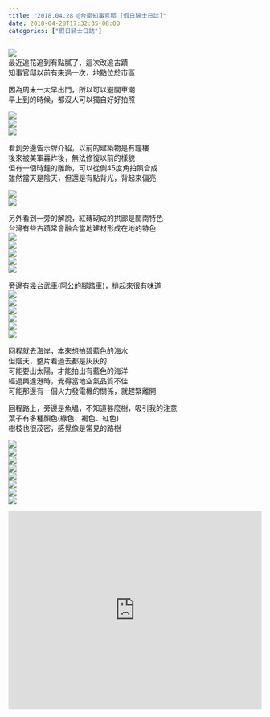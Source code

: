 ```yaml
---
title: "2018.04.28 @台南知事官邸 [假日騎士日誌]"
date: 2018-04-28T17:32:35+08:00
categories: ["假日騎士日誌"]
---
```


<a href="https://www.strava.com/activities/1540163110" target="_blank"><img src="https://farm1.staticflickr.com/909/39984288260_aea41d7476.jpg"></a>  
最近追花追到有點膩了，這次改追古蹟  
知事官邸以前有來過一次，地點位於市區  
<!--more-->
  
因為周末一大早出門，所以可以避開車潮  
早上到的時候，都沒人可以獨自好好拍照  
  
![](https://farm1.staticflickr.com/970/27923067978_695297d4f7.jpg)  
![](https://farm1.staticflickr.com/960/41749532592_03df9bbee3.jpg)  
![](https://farm1.staticflickr.com/960/41074575354_60601c6785.jpg)  
  
看到旁邊告示牌介紹，以前的建築物是有鐘樓  
後來被美軍轟炸後，無法修復以前的樣貌  
但有一個時鐘的雕飾，可以從側45度角拍照合成  
雖然當天是陰天，但還是有點背光，背起來偏亮  
  
![](https://farm1.staticflickr.com/944/40892356835_d1ef5154d4.jpg)  
![](https://farm1.staticflickr.com/947/41074566104_aa9b0ab720.jpg)  

另外看到一旁的解說，紅磚砌成的拱廊是閩南特色  
台灣有些古蹟常會融合當地建材形成在地的特色  
![](https://farm1.staticflickr.com/963/41749533082_5b022eaa63.jpg)  
![](https://farm1.staticflickr.com/961/40892353785_2719c0bcaf.jpg)  
![](https://farm1.staticflickr.com/969/39984016200_b5c45d164e.jpg)  
![](https://farm1.staticflickr.com/912/39984017360_533ed2436c.jpg)  
![](https://farm1.staticflickr.com/943/39984019450_412edf57ec.jpg)  
  
旁邊有幾台武車(阿公的腳踏車)，排起來很有味道  
![](https://farm1.staticflickr.com/823/41074589124_fe73927bf2.jpg)  
![](https://farm1.staticflickr.com/963/26923126507_aa1554c4cd.jpg)  
![](https://farm1.staticflickr.com/864/41749516712_530ae700bc.jpg)  
![](https://farm1.staticflickr.com/956/41074593104_321d5944db.jpg)  
![](https://farm1.staticflickr.com/956/40892371535_4225ce6cc0.jpg)  
![](https://farm1.staticflickr.com/826/40892374385_252cfd4848.jpg)  

回程就去海岸，本來想拍碧藍色的海水  
但陰天，整片看過去都是灰灰的  
可能要出太陽，才能拍出有藍色的海洋  
經過興達港時，覺得當地空氣品質不佳  
可能那邊有一個火力發電機的關係，就趕緊離開  

回程路上，旁邊是魚塭，不知道甚麼樹，吸引我的注意  
葉子有多種顏色(綠色、褐色、紅色)  
樹枝也很茂密，感覺像是常見的路樹  
  
![](https://farm1.staticflickr.com/977/41749521082_16888762c4.jpg)  
![](https://farm1.staticflickr.com/864/39984032090_75109a1a10.jpg)  
![](https://farm1.staticflickr.com/968/40892376955_88fa416e9d.jpg)  
![](https://farm1.staticflickr.com/962/26923136457_ca269efb62.jpg)  
![](https://farm1.staticflickr.com/911/41749520552_e4d9528fa6.jpg)  
![](https://farm1.staticflickr.com/829/40892351465_91ce603d36.jpg)  
![](https://farm1.staticflickr.com/864/40892350715_73b2009777.jpg)  
![](https://farm1.staticflickr.com/965/27923055768_b96a7a59f5.jpg)  
  
<div class="embedly-responsive" style="position: relative;padding-bottom: 78.2227%;height: 0;overflow: hidden;"><iframe class="embedly-embed" frameborder="0" scrolling="no" allowfullscreen src="https://cdn.embedly.com/widgets/media.html?src=https://www.relive.cc/view/vwq1ZZjxLvA/widget?r=embed-site&url=https://www.relive.cc/view/vwq1ZZjxLvA?r=embed-site&image=https://www.relive.cc/view/vwq1ZZjxLvA/png?x-ref=embed-site&key=f1631a41cb254ca5b035dc5747a5bd75&type=text/html&schema=relive" width="1024" height="801" style="position: absolute;top: 0;left: 0;width: 100%;height: 100%;"></iframe></div>